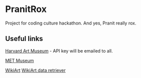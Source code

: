 # PranitRox
Project for coding culture hackathon. And yes, Pranit really rox.

## Useful links

[Harvard Art Museum](https://www.harvardartmuseums.org/) - API key will be emailed to all.

[MET Museum](https://www.metmuseum.org/)

[WikiArt](https://www.wikiart.org/) [WikiArt data retriever](https://github.com/lucasdavid/wikiart)
